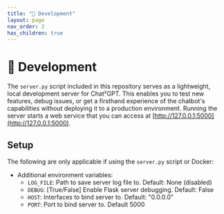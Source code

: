 ```yaml
---
title: "👷 Development"
layout: page
nav_order: 2
has_children: true
---
```


# 👷 Development

The `server.py` script included in this repository serves as a lightweight, local development server for Chat²GPT. This enables you to test new features, debug issues, or get a firsthand experience of the chatbot's capabilities without deploying it to a production environment. Running the server starts a web service that you can access at [http://127.0.0.1:5000](http://127.0.0.1:5000).

## Setup
The following are only applicable if using the `server.py` script or Docker:
- Additional environment variables:
  - `LOG_FILE`: Path to save server log file to. Default: None (disabled)
  - `DEBUG`: [True/False] Enable Flask server debugging. Default: False
  - `HOST`: Interfaces to bind server to. Default: "0.0.0.0"
  - `PORT`: Port to bind server to. Default 5000
